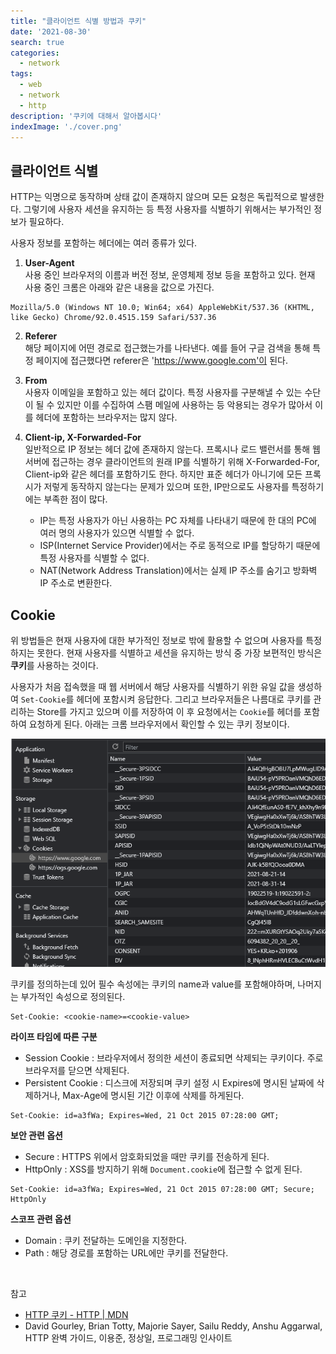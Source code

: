 ```yaml
---
title: "클라이언트 식별 방법과 쿠키"
date: '2021-08-30'
search: true
categories:
  - network
tags:
  - web
  - network
  - http
description: '쿠키에 대해서 알아봅시다'
indexImage: './cover.png'
---
```


## 클라이언트 식별

HTTP는 익명으로 동작하며 상태 값이 존재하지 않으며 모든 요청은 독립적으로 발생한다. 
그렇기에 사용자 세션을 유지하는 등 특정 사용자를 식별하기 위해서는 부가적인 정보가 필요하다. 

사용자 정보를 포함하는 헤더에는 여러 종류가 있다. 

1. **User-Agent**  
사용 중인 브라우저의 이름과 버전 정보, 운영체제 정보 등을 포함하고 있다. 
현재 사용 중인 크롬은 아래와 같은 내용을 값으로 가진다. 

```
Mozilla/5.0 (Windows NT 10.0; Win64; x64) AppleWebKit/537.36 (KHTML, like Gecko) Chrome/92.0.4515.159 Safari/537.36
```

2. **Referer**  
해당 페이지에 어떤 경로로 접근했는가를 나타낸다. 
예를 들어 구글 검색을 통해 특정 페이지에 접근했다면 referer은 'https://www.google.com'이 된다.

3. **From**    
사용자 이메일을 포함하고 있는 헤더 값이다. 
특정 사용자를 구분해낼 수 있는 수단이 될 수 있지만 이를 수집하여 스팸 메일에 사용하는 등 악용되는 경우가 많아서 이를 헤더에 포함하는 브라우저는 많지 않다. 

4. **Client-ip, X-Forwarded-For**  
일반적으로 IP 정보는 헤더 값에 존재하지 않는다.
프록시나 로드 밸런서를 통해 웹 서버에 접근하는 경우 클라이언트의 원래 IP를 식별하기 위해 X-Forwarded-For, Client-ip와 같은 헤더를 포함하기도 한다. 
하지만 표준 헤더가 아니기에 모든 프록시가 저렇게 동작하지 않는다는 문제가 있으며 또한, IP만으로도 사용자를 특정하기에는 부족한 점이 많다. 

   - IP는 특정 사용자가 아닌 사용하는 PC 자체를 나타내기 때문에 한 대의 PC에 여러 명의 사용자가 있으면 식별할 수 없다.
   - ISP(Internet Service Provider)에서는 주로 동적으로 IP를 할당하기 때문에 특정 사용자를 식별할 수 없다.
   - NAT(Network Address Translation)에서는 실제 IP 주소를 숨기고 방화벽 IP 주소로 변환한다. 


## Cookie  

위 방법들은 현재 사용자에 대한 부가적인 정보로 밖에 활용할 수 없으며 사용자를 특정하지는 못한다. 
현재 사용자를 식별하고 세션을 유지하는 방식 중 가장 보편적인 방식은 **쿠키**를 사용하는 것이다. 

사용자가 처음 접속했을 때 웹 서버에서 해당 사용자를 식별하기 위한 유일 값을 생성하여 ```Set-Cookie```를 헤더에 포함시켜 응답한다. 
그리고 브라우저들은 나름대로 쿠키를 관리하는 Store를 가지고 있으며 이를 저장하여 이 후 요청에서는 ```Cookie```를 헤더를 포함하여 요청하게 된다. 
아래는 크롬 브라우저에서 확인할 수 있는 쿠키 정보이다.

![cookie](cookie.png)


쿠키를 정의하는데 있어 필수 속성에는 쿠키의 name과 value를 포함해야하며, 나머지는 부가적인 속성으로 정의된다. 

```
Set-Cookie: <cookie-name>=<cookie-value>
```

**라이프 타임에 따른 구분**   

- Session Cookie : 브라우저에서 정의한 세션이 종료되면 삭제되는 쿠키이다. 주로 브라우저를 닫으면 삭제된다. 
- Persistent Cookie : 디스크에 저장되며 쿠키 설정 시 Expires에 명시된 날짜에 삭제하거나, Max-Age에 명시된 기간 이후에 삭제를 하게된다. 

```
Set-Cookie: id=a3fWa; Expires=Wed, 21 Oct 2015 07:28:00 GMT;
```

**보안 관련 옵션**  

- Secure : HTTPS 위에서 암호화되었을 때만 쿠키를 전송하게 된다. 
- HttpOnly : XSS를 방지하기 위해 ```Document.cookie```에 접근할 수 없게 된다. 

```
Set-Cookie: id=a3fWa; Expires=Wed, 21 Oct 2015 07:28:00 GMT; Secure; HttpOnly
```

**스코프 관련 옵션**  

- Domain : 쿠키 전달하는 도메인을 지정한다.  
- Path : 해당 경로를 포함하는 URL에만 쿠키를 전달한다.

<br/>

참고

- [HTTP 쿠키 - HTTP | MDN](https://developer.mozilla.org/ko/docs/Web/HTTP/Cookies)
- David Gourley, Brian Totty, Majorie Sayer, Sailu Reddy, Anshu Aggarwal, HTTP 완벽 가이드, 이용준, 정상일, 프로그래밍 인사이트